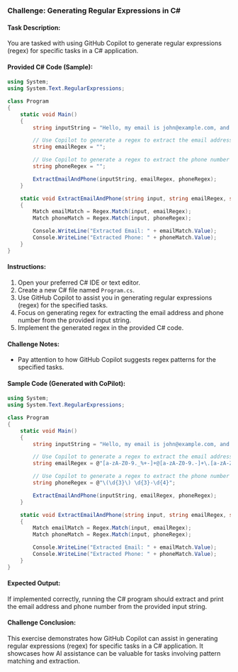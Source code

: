 ### Challenge: Generating Regular Expressions in C#

#### Task Description:

You are tasked with using GitHub Copilot to generate regular expressions (regex) for specific tasks in a C# application.

#### Provided C# Code (Sample):

```csharp
using System;
using System.Text.RegularExpressions;

class Program
{
    static void Main()
    {
        string inputString = "Hello, my email is john@example.com, and my phone number is (123) 456-7890.";

        // Use Copilot to generate a regex to extract the email address
        string emailRegex = "";

        // Use Copilot to generate a regex to extract the phone number
        string phoneRegex = "";

        ExtractEmailAndPhone(inputString, emailRegex, phoneRegex);
    }

    static void ExtractEmailAndPhone(string input, string emailRegex, string phoneRegex)
    {
        Match emailMatch = Regex.Match(input, emailRegex);
        Match phoneMatch = Regex.Match(input, phoneRegex);

        Console.WriteLine("Extracted Email: " + emailMatch.Value);
        Console.WriteLine("Extracted Phone: " + phoneMatch.Value);
    }
}
```

#### Instructions:

1. Open your preferred C# IDE or text editor.
2. Create a new C# file named `Program.cs`.
3. Use GitHub Copilot to assist you in generating regular expressions (regex) for the specified tasks.
4. Focus on generating regex for extracting the email address and phone number from the provided input string.
5. Implement the generated regex in the provided C# code.

#### Challenge Notes:

- Pay attention to how GitHub Copilot suggests regex patterns for the specified tasks.

#### Sample Code (Generated with CoPilot):

```csharp
using System;
using System.Text.RegularExpressions;

class Program
{
    static void Main()
    {
        string inputString = "Hello, my email is john@example.com, and my phone number is (123) 456-7890.";

        // Use Copilot to generate a regex to extract the email address
        string emailRegex = @"[a-zA-Z0-9._%+-]+@[a-zA-Z0-9.-]+\.[a-zA-Z]{2,}";

        // Use Copilot to generate a regex to extract the phone number
        string phoneRegex = @"\(\d{3}\) \d{3}-\d{4}";

        ExtractEmailAndPhone(inputString, emailRegex, phoneRegex);
    }

    static void ExtractEmailAndPhone(string input, string emailRegex, string phoneRegex)
    {
        Match emailMatch = Regex.Match(input, emailRegex);
        Match phoneMatch = Regex.Match(input, phoneRegex);

        Console.WriteLine("Extracted Email: " + emailMatch.Value);
        Console.WriteLine("Extracted Phone: " + phoneMatch.Value);
    }
}
```

#### Expected Output:

If implemented correctly, running the C# program should extract and print the email address and phone number from the provided input string.

#### Challenge Conclusion:

This exercise demonstrates how GitHub Copilot can assist in generating regular expressions (regex) for specific tasks in a C# application. It showcases how AI assistance can be valuable for tasks involving pattern matching and extraction.
